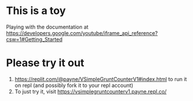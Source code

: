 # This is a toy

Playing with the documentation at https://developers.google.com/youtube/iframe_api_reference?csw=1#Getting_Started

# Please try it out
1. https://replit.com/@payne/VSimpleGruntCounterV1#index.html to run it on repl (and possibly fork it to your repl account)
2. To just try it, visit https://vsimplegruntcounterv1.payne.repl.co/

